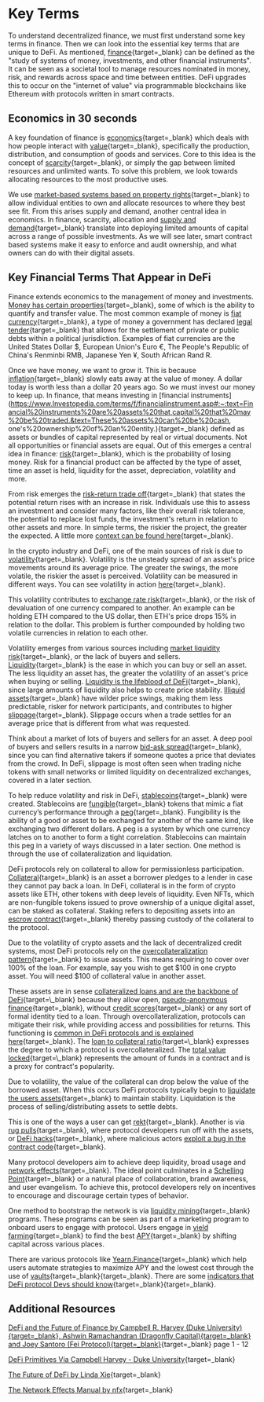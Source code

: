 # Key Terms

To understand decentralized finance, we must first understand some key terms in finance. Then we can look into the essential key terms that are unique to DeFi. As mentioned, [finance](https://www.investopedia.com/terms/f/finance.asp){target=\_blank} can be defined as the "study of systems of money, investments, and other financial instruments". It can be seen as a societal tool to manage resources nominated in money, risk, and rewards across space and time between entities. DeFi upgrades this to occur on the "internet of value" via programmable blockchains like Ethereum with protocols written in smart contracts.

## Economics in 30 seconds

A key foundation of finance is [economics](https://www.investopedia.com/terms/e/economics.asp){target=\_blank} which deals with how people interact with [value](https://www.investopedia.com/terms/v/value.asp){target=\_blank}, specifically the production, distribution, and consumption of goods and services. Core to this idea is the concept of [scarcity](https://www.investopedia.com/terms/s/scarcity.asp){target=\_blank}, or simply the gap between limited resources and unlimited wants. To solve this problem, we look towards allocating resources to the most productive uses.

We use [market-based systems based on property rights](https://www.khanacademy.org/economics-finance-domain/ap-microeconomics/basic-economic-concepts/resource-allocation-and-economic-systems/v/property-rights-in-a-market-system){target=\_blank} to allow individual entities to own and allocate resources to where they best see fit. From this arises supply and demand, another central idea in economics. In finance, scarcity, allocation and [supply and demand](https://www.youtube.com/watch?v=g9aDizJpd_s){target=\_blank} translate into deploying limited amounts of capital across a range of possible investments. As we will see later, smart contract based systems make it easy to enforce and audit ownership, and what owners can do with their digital assets.

## Key Financial Terms That Appear in DeFi

Finance extends economics to the management of money and investments. [Money has certain properties](https://www.gemini.com/cryptopedia/what-is-fiat-money-examples#section-characteristics-of-fiat-currency){target=\_blank}, some of which is the ability to quantify and transfer value. The most common example of money is [fiat currency](https://www.gemini.com/cryptopedia/fiat-money-overview){target=\_blank}, a type of money a government has declared [legal tender](https://www.investopedia.com/terms/l/legal-tender.asp){target=\_blank} that allows for the settlement of private or public debts within a political jurisdiction. Examples of fiat currencies are the United States Dollar $, European Union's Euro €, The People's Republic of China's Renminbi RMB, Japanese Yen ¥, South African Rand R.

Once we have money, we want to grow it. This is because [inflation](https://academy.binance.com/en/articles/what-is-inflation){target=\_blank} slowly eats away at the value of money. A dollar today is worth less than a dollar 20 years ago. So we must invest our money to keep up. In finance, that means investing in [financial instruments](https://www.Investopedia.com/terms/f/financialinstrument.asp#:~:text=Financial%20instruments%20are%20assets%20that,capital%20that%20may%20be%20traded.&text=These%20assets%20can%20be%20cash, one's%20ownership%20of%20an%20entity.){target=\_blank} defined as assets or bundles of capital represented by real or virtual documents. Not all opportunities or financial assets are equal. Out of this emerges a central idea in finance: [risk](https://www.investopedia.com/terms/r/risk.asp){target=\_blank}, which is the probability of losing money. Risk for a financial product can be affected by the type of asset, time an asset is held, liquidity for the asset, depreciation, volatility and more.

From risk emerges the [risk-return trade off](https://www.investopedia.com/terms/r/riskreturntradeoff.asp){target=\_blank} that states the potential return rises with an increase in risk. Individuals use this to assess an investment and consider many factors, like their overall risk tolerance, the potential to replace lost funds, the investment's return in relation to other assets and more. In simple terms, the riskier the project, the greater the expected. A little more [context can be found here](https://www.khanacademy.org/economics-finance-domain/core-finance/investment-vehicles-tutorial/investment-consumption/v/risk-and-reward-introduction){target=\_blank}.

<!-- 🖼 Add Risk Reward Line here. -->

In the crypto industry and DeFi, one of the main sources of risk is due to [volatility](https://www.investopedia.com/terms/v/volatility.asp){target=\_blank}. Volatility is the unsteady spread of an asset's price movements around its average price. The greater the swings, the more volatile, the riskier the asset is perceived. Volatility can be measured in different ways. You can see volatility in action [here](https://coinmarketcap.com/){target=\_blank}.

<!-- 🖼 Add Volatility graph. -->

This volatility contributes to [exchange rate risk](https://www.investopedia.com/articles/forex/082515/how-avoid-exchange-rate-risk.asp){target=\_blank}, or the risk of devaluation of one currency compared to another. An example can be holding ETH compared to the US dollar, then ETH's price drops 15% in relation to the dollar. This problem is further compounded by holding two volatile currencies in relation to each other.

Volatility emerges from various sources including [market liquidity risk](https://www.investopedia.com/articles/trading/11/understanding-liquidity-risk.asp){target=\_blank}, or the lack of buyers and sellers. [Liquidity](https://coinmarketcap.com/alexandria/glossary/liquidity){target=\_blank} is the ease in which you can buy or sell an asset. The less liquidity an asset has, the greater the volatility of an asset's price when buying or selling. [Liquidity is the lifeblood of DeFi](https://www.gemini.com/cryptopedia/what-is-liquidity-bid-ask-spread-slippage#section-what-is-market-liquidity){target=\_blank}, since large amounts of liquidity also helps to create price stability. [Illiquid assets](https://www.investopedia.com/terms/i/illiquid.asp){target=\_blank} have wilder price swings, making them less predictable, risker for network participants, and contributes to higher [slippage](https://coinmarketcap.com/alexandria/glossary/slippage){target=\_blank}. Slippage occurs when a trade settles for an average price that is different from what was requested.

<!-- 🖼 Add liquidity -->

Think about a market of lots of buyers and sellers for an asset. A deep pool of buyers and sellers results in a narrow [bid-ask spread](https://www.investopedia.com/trading/basics-of-the-bid-ask-spread/){target=\_blank}, since you can find alternative takers if someone quotes a price that deviates from the crowd. In DeFi, slippage is most often seen when trading niche tokens with small networks or limited liquidity on decentralized exchanges, covered in a later section.

<!-- 🖼 Add Bid-Ask Spread picture -->

To help reduce volatility and risk in DeFi, [stablecoins](https://www.gemini.com/cryptopedia/what-are-stablecoins-how-do-they-work){target=\_blank} were created. Stablecoins are [fungible](https://www.investopedia.com/terms/f/fungibility.asp){target=\_blank} tokens that mimic a fiat currency’s performance through a [peg](https://academy.binance.com/en/glossary/pegged-currency){target=\_blank}. Fungibility is the ability of a good or asset to be exchanged for another of the same kind, like exchanging two different dollars. A peg is a system by which one currency latches on to another to form a tight correlation. Stablecoins can maintain this peg in a variety of ways discussed in a later section. One method is through the use of collateralization and liquidation.

DeFi protocols rely on collateral to allow for permissionless participation. [Collateral](https://academy.binance.com/en/glossary/collateral){target=\_blank} is an asset a borrower pledges to a lender in case they cannot pay back a loan. In DeFi, collateral is in the form of crypto assets like ETH, other tokens with deep levels of liquidity. Even NFTs, which are non-fungible tokens issued to prove ownership of a unique digital asset, can be staked as collateral. Staking refers to depositing assets into an [escrow contract](https://docs.openzeppelin.com/contracts/2.x/api/payment#Escrow){target=\_blank} thereby passing custody of the collateral to the protocol.

<!-- 🖼 Add Staking Collateral Visualization -->

Due to the volatility of crypto assets and the lack of decentralized credit systems, most DeFi protocols rely on the [overcollateralization pattern](https://forum.openzeppelin.com/t/introduction-to-the-overcollateralized-loan-pattern-defi-primitive-and-its-security-considerations/2141){target=\_blank} to issue assets. This means requiring to cover over 100% of the loan. For example, say you wish to get $100 in one crypto asset. You will need $100 of collateral value in another asset.

These assets are in sense [collateralized loans and are the backbone of DeFi](https://defirate.com/collateralized-loan/#:~:text=Collateralized%20loans%20are%20the%20backbone%20of%20lending%20in%20the%20DeFi%20space.&text=With%20open%20protocols%20allowing%20for,the%20capital%20to%20the%20protocol.){target=\_blank} because they allow open, [pseudo-anonymous finance](https://www.gemini.com/cryptopedia/anonymity-vs-pseudonymity-basic-differences){target=\_blank}, without [credit scores](https://medium.com/ontologynetwork/defi-needs-reliable-credit-scoring-system-but-we-must-be-cautious-f8dca8a81823){target=\_blank} or any sort of formal identity tied to a loan. Through overcollateralization, protocols can mitigate their risk, while providing access and possibilities for returns. This functioning is [common in DeFi protocols and is explained here](https://forum.openzeppelin.com/t/defi-101-concepts-you-need-to-understand-before-using-a-defi-protocol/2577){target=\_blank}. The [loan to collateral ratio](https://www.investopedia.com/terms/collateral-value.asp#:~:text=Loan%20to%20Value%20Ratios,LTV%20ratio%20would%20be%2080%25.){target=\_blank} expresses the degree to which a protocol is overcollateralized. The [total value locked](https://coinmarketcap.com/alexandria/glossary/total-value-locked-tvl#:~:text=To%20put%20it%20simply%2C%20total,specific%20application%20by%20DeFi%20completely.){target=\_blank} represents the amount of funds in a contract and is a proxy for contract's popularity.

Due to volatility, the value of the collateral can drop below the value of the borrowed asset. When this occurs DeFi protocols typically begin to [liquidate the users assets](https://learn.zapper.fi/articles/what-is-a-liquidation){target=\_blank} to maintain stability. Liquidation is the process of selling/distributing assets to settle debts.

This is one of the ways a user can get [rekt](https://academy.binance.com/en/glossary/rekt){target=\_blank}. Another is via [rug pulls](https://coinmarketcap.com/alexandria/glossary/rug-pull){target=\_blank}, where protocol developers run off with the assets, or [DeFi hacks](https://rekt.news/){target=\_blank}, where malicious actors [exploit a bug in the contract code](https://consensys.github.io/smart-contract-best-practices/known_attacks/){target=\_blank}.

Many protocol developers aim to achieve deep liquidity, broad usage and [network effects](https://a16z.com/2018/12/13/network-effects-dynamics-in-practice/){target=\_blank}. The ideal point culminates in a [Schelling Point](https://nav.al/schelling-point){target=\_blank} or a natural place of collaboration, brand awareness, and user evangelism. To achieve this, protocol developers rely on incentives to encourage and discourage certain types of behavior.

One method to bootstrap the network is via [liquidity mining](https://medium.com/coinmonks/liquidity-mining-vs-yield-farming-5e68bcb561a9){target=\_blank} programs. These programs can be seen as part of a marketing program to onboard users to engage with protocol. Users engage in [yield farming](https://finematics.com/yield-farming-explained/){target=\_blank} to find the best [APY](https://www.investopedia.com/terms/a/apy.asp){target=\_blank} by shifting capital across various places.

<!-- 🖼 Add Liquidity Mining Picture -->

There are various protocols like [Yearn.Finance](https://finematics.com/yearn-vaults-eth-vault-explained/){target=\_blank} which help users automate strategies to maximize APY and the lowest cost through the use of [vaults](https://defirating.finance/en/research-center/what-are-defi-vaults-and-how-do-we-use-them-to-farm-profits/){target=\_blank}{target=\_blank}. There are some [indicators that DeFi protocol Devs should know](https://academy.binance.com/en/articles/7-indicators-every-defi-investor-should-know){target=\_blank}{target=\_blank}.

## Additional Resources

[DeFi and the Future of Finance by Campbell R. Harvey (Duke University){target=\_blank}, Ashwin Ramachandran (Dragonfly Capital){target=\_blank} and Joey Santoro (Fei Protocol){target=\_blank}](https://poseidon01.ssrn.com/delivery.php?ID=468065099084001018003001097015123074002033009058089053073089097071090006069068127090056119012045118056006023019023064027115112050004033058059085029023094127080025065057006114025116096023021080002103109117106113005025070080109097094005091097004025&EXT=pdf&INDEX=TRUE){target=\_blank} page 1 - 12

[DeFi Primitives Via Campbell Harvey - Duke University](https://faculty.fuqua.duke.edu/~charvey/Teaching/562F_2021/Public_Presentations_562F/DeFi_2021_3_Primitives_562F.pdf){target=\_blank}

[The Future of DeFi by Linda Xie](https://lindajxie.com/2019/08/07/the-future-of-decentralized-finance/){target=\_blank}

[The Network Effects Manual by nfx](https://www.nfx.com/post/network-effects-manual/){target=\_blank}
